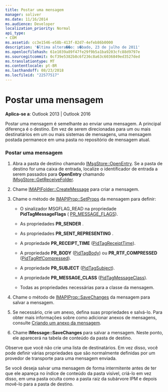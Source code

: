 ```yaml
---
title: Postar uma mensagem
manager: soliver
ms.date: 11/16/2014
ms.audience: Developer
localization_priority: Normal
api_type:
- COM
ms.assetid: cc3e1546-e58b-413f-82d7-4efeb86b0000
description: '�ltima altera��o: s�bado, 23 de julho de 2011'
ms.openlocfilehash: 61e1039a89f47fe29f9b5a1ba9203cfc88d9797e
ms.sourcegitcommit: 0cf39e5382b8c6f236c8a63c6036849ed3527ded
ms.translationtype: MT
ms.contentlocale: pt-BR
ms.lasthandoff: 08/23/2018
ms.locfileid: "22577517"
---
```

# <a name="posting-a-message"></a>Postar uma mensagem

**Aplica-se a**: Outlook 2013 | Outlook 2016 
  
Postar uma mensagem é semelhante ao enviar uma mensagem. A principal diferença é o destino. Em vez de serem direcionadas para um ou mais destinatários em um ou mais sistemas de mensagens, uma mensagem postada permanece em uma pasta no repositório de mensagem atual.
  
### <a name="to-post-a-message"></a>Postar uma mensagem
  
1. Abra a pasta de destino chamando [IMsgStore::OpenEntry](imsgstore-openentry.md). Se a pasta de destino for uma caixa de entrada, localize o identificador de entrada a serem passados para **OpenEntry** chamando [IMsgStore::GetReceiveFolder](imsgstore-getreceivefolder.md). 
    
2. Chame [IMAPIFolder::CreateMessage](imapifolder-createmessage.md) para criar a mensagem. 
    
3. Chame o método de [IMAPIProp::SetProps](imapiprop-setprops.md) da mensagem para definir: 
    
   - O sinalizador MSGFLAG_READ na propriedade **PidTagMessageFlags** ( [PR_MESSAGE_FLAGS](pidtagmessageflags-canonical-property.md)).
    
   - As propriedades **PR_SENDER** . 
    
   - As propriedades **PR_SENT_REPRESENTING** . 
    
   - A propriedade **PR_RECEIPT_TIME** ([PidTagReceiptTime](pidtagreceipttime-canonical-property.md)).
    
   - A propriedade **PR_BODY** ([PidTagBody](pidtagbody-canonical-property.md)) ou **PR_RTF_COMPRESSED** ([PidTagRtfCompressed](pidtagrtfcompressed-canonical-property.md)).
    
   - A propriedade **PR_SUBJECT** ([PidTagSubject](pidtagsubject-canonical-property.md)).
    
   - A propriedade **PR_MESSAGE_CLASS** ([PidTagMessageClass](pidtagmessageclass-canonical-property.md)).
    
   - Todas as propriedades necessárias para a classe da mensagem.
    
4. Chame o método de [IMAPIProp::SaveChanges](imapiprop-savechanges.md) da mensagem para salvar a mensagem. 
    
5. Se necessário, crie um anexo, defina suas propriedades e salvá-lo. Para obter mais informações sobre como adicionar anexos de mensagens, consulte [Criando um anexo da mensagem](creating-a-message-attachment.md).
    
6. Chame **IMessage::SaveChanges** para salvar a mensagem. Neste ponto, ele aparecerá na tabela de conteúdo da pasta de destino. 
    
Observe que você não crie uma lista de destinatários. Em vez disso, você pode definir várias propriedades que são normalmente definidas por um provedor de transporte para uma mensagem enviada. 
  
Se você deseja salvar uma mensagem de forma intermitente antes de ter que ele apareça no índice de conteúdo da pasta visível, criá-lo em vez disso, em uma pasta oculta como a pasta raiz da subárvore IPM e depois movê-lo para a pasta de destino. 
  

